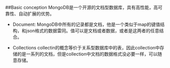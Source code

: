 
##Basic conception
MongoDB是一个开源的文档型数据库，具有高性能，高可靠性、自动扩展的优势。
* Document: MongoDB中所有的记录都是文档，他是一个类似于map的键值结构，和json格式的数据雷同。值可以是文档或者数据，或者是这两者的任意结合。


* Collections collectin的概念等价于关系型数据库中的表，因此collection中存储的是一系列的文档，但是collection中文档的数据格式没必要一样，可以随意存储。
